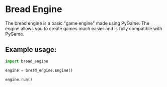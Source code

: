 # Bread Engine
The bread engine is a basic "game engine" made using PyGame.
The engine allows you to create games much easier and is fully compatible with PyGame.

## Example usage:
```python
import bread_engine

engine = bread_engine.Engine()

engine.run()
```
